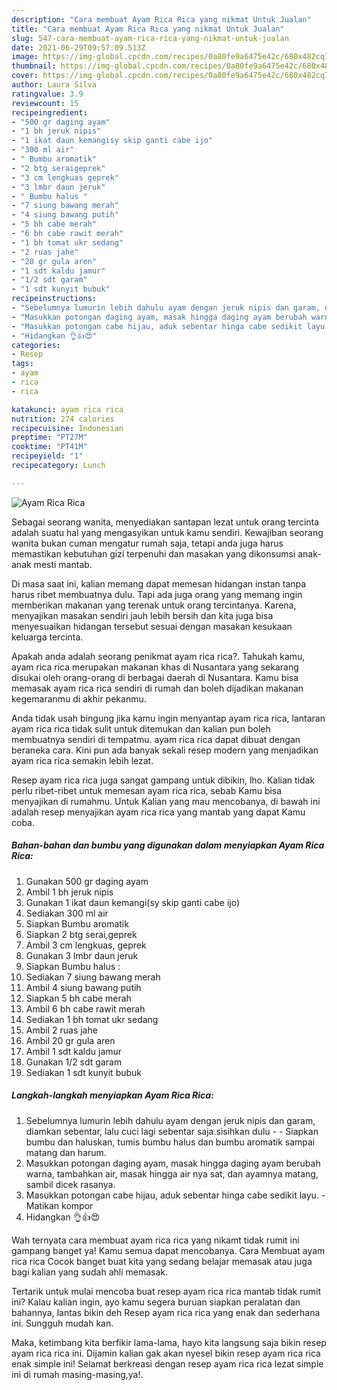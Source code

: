 ```yaml
---
description: "Cara membuat Ayam Rica Rica yang nikmat Untuk Jualan"
title: "Cara membuat Ayam Rica Rica yang nikmat Untuk Jualan"
slug: 547-cara-membuat-ayam-rica-rica-yang-nikmat-untuk-jualan
date: 2021-06-29T09:57:09.513Z
image: https://img-global.cpcdn.com/recipes/0a80fe9a6475e42c/680x482cq70/ayam-rica-rica-foto-resep-utama.jpg
thumbnail: https://img-global.cpcdn.com/recipes/0a80fe9a6475e42c/680x482cq70/ayam-rica-rica-foto-resep-utama.jpg
cover: https://img-global.cpcdn.com/recipes/0a80fe9a6475e42c/680x482cq70/ayam-rica-rica-foto-resep-utama.jpg
author: Laura Silva
ratingvalue: 3.9
reviewcount: 15
recipeingredient:
- "500 gr daging ayam"
- "1 bh jeruk nipis"
- "1 ikat daun kemangisy skip ganti cabe ijo"
- "300 ml air"
- " Bumbu aromatik"
- "2 btg seraigeprek"
- "3 cm lengkuas geprek"
- "3 lmbr daun jeruk"
- " Bumbu halus "
- "7 siung bawang merah"
- "4 siung bawang putih"
- "5 bh cabe merah"
- "6 bh cabe rawit merah"
- "1 bh tomat ukr sedang"
- "2 ruas jahe"
- "20 gr gula aren"
- "1 sdt kaldu jamur"
- "1/2 sdt garam"
- "1 sdt kunyit bubuk"
recipeinstructions:
- "Sebelumnya lumurin lebih dahulu ayam dengan jeruk nipis dan garam, diamkan sebentar, lalu cuci lagi sebentar saja.sisihkan dulu  Siapkan bumbu dan haluskan, tumis bumbu halus dan bumbu aromatik sampai matang dan harum."
- "Masukkan potongan daging ayam, masak hingga daging ayam berubah warna, tambahkan air, masak hingga air nya sat, dan ayamnya matang, sambil dicek rasanya."
- "Masukkan potongan cabe hijau, aduk sebentar hinga cabe sedikit layu.  Matikan kompor"
- "Hidangkan 👌👍😍"
categories:
- Resep
tags:
- ayam
- rica
- rica

katakunci: ayam rica rica 
nutrition: 274 calories
recipecuisine: Indonesian
preptime: "PT27M"
cooktime: "PT41M"
recipeyield: "1"
recipecategory: Lunch

---
```



![Ayam Rica Rica](https://img-global.cpcdn.com/recipes/0a80fe9a6475e42c/680x482cq70/ayam-rica-rica-foto-resep-utama.jpg)

Sebagai seorang wanita, menyediakan santapan lezat untuk orang tercinta adalah suatu hal yang mengasyikan untuk kamu sendiri. Kewajiban seorang  wanita bukan cuman mengatur rumah saja, tetapi anda juga harus memastikan kebutuhan gizi terpenuhi dan masakan yang dikonsumsi anak-anak mesti mantab.

Di masa  saat ini, kalian memang dapat memesan hidangan instan tanpa harus ribet membuatnya dulu. Tapi ada juga orang yang memang ingin memberikan makanan yang terenak untuk orang tercintanya. Karena, menyajikan masakan sendiri jauh lebih bersih dan kita juga bisa menyesuaikan hidangan tersebut sesuai dengan masakan kesukaan keluarga tercinta. 



Apakah anda adalah seorang penikmat ayam rica rica?. Tahukah kamu, ayam rica rica merupakan makanan khas di Nusantara yang sekarang disukai oleh orang-orang di berbagai daerah di Nusantara. Kamu bisa memasak ayam rica rica sendiri di rumah dan boleh dijadikan makanan kegemaranmu di akhir pekanmu.

Anda tidak usah bingung jika kamu ingin menyantap ayam rica rica, lantaran ayam rica rica tidak sulit untuk ditemukan dan kalian pun boleh membuatnya sendiri di tempatmu. ayam rica rica dapat dibuat dengan beraneka cara. Kini pun ada banyak sekali resep modern yang menjadikan ayam rica rica semakin lebih lezat.

Resep ayam rica rica juga sangat gampang untuk dibikin, lho. Kalian tidak perlu ribet-ribet untuk memesan ayam rica rica, sebab Kamu bisa menyajikan di rumahmu. Untuk Kalian yang mau mencobanya, di bawah ini adalah resep menyajikan ayam rica rica yang mantab yang dapat Kamu coba.

<!--inarticleads1-->

##### Bahan-bahan dan bumbu yang digunakan dalam menyiapkan Ayam Rica Rica:

1. Gunakan 500 gr daging ayam
1. Ambil 1 bh jeruk nipis
1. Gunakan 1 ikat daun kemangi(sy skip ganti cabe ijo)
1. Sediakan 300 ml air
1. Siapkan  Bumbu aromatik
1. Siapkan 2 btg serai,geprek
1. Ambil 3 cm lengkuas, geprek
1. Gunakan 3 lmbr daun jeruk
1. Siapkan  Bumbu halus :
1. Sediakan 7 siung bawang merah
1. Ambil 4 siung bawang putih
1. Siapkan 5 bh cabe merah
1. Ambil 6 bh cabe rawit merah
1. Sediakan 1 bh tomat ukr sedang
1. Ambil 2 ruas jahe
1. Ambil 20 gr gula aren
1. Ambil 1 sdt kaldu jamur
1. Gunakan 1/2 sdt garam
1. Sediakan 1 sdt kunyit bubuk




<!--inarticleads2-->

##### Langkah-langkah menyiapkan Ayam Rica Rica:

1. Sebelumnya lumurin lebih dahulu ayam dengan jeruk nipis dan garam, diamkan sebentar, lalu cuci lagi sebentar saja.sisihkan dulu -  - Siapkan bumbu dan haluskan, tumis bumbu halus dan bumbu aromatik sampai matang dan harum.
1. Masukkan potongan daging ayam, masak hingga daging ayam berubah warna, tambahkan air, masak hingga air nya sat, dan ayamnya matang, sambil dicek rasanya.
1. Masukkan potongan cabe hijau, aduk sebentar hinga cabe sedikit layu.  - Matikan kompor
1. Hidangkan 👌👍😍




Wah ternyata cara membuat ayam rica rica yang nikamt tidak rumit ini gampang banget ya! Kamu semua dapat mencobanya. Cara Membuat ayam rica rica Cocok banget buat kita yang sedang belajar memasak atau juga bagi kalian yang sudah ahli memasak.

Tertarik untuk mulai mencoba buat resep ayam rica rica mantab tidak rumit ini? Kalau kalian ingin, ayo kamu segera buruan siapkan peralatan dan bahannya, lantas bikin deh Resep ayam rica rica yang enak dan sederhana ini. Sungguh mudah kan. 

Maka, ketimbang kita berfikir lama-lama, hayo kita langsung saja bikin resep ayam rica rica ini. Dijamin kalian gak akan nyesel bikin resep ayam rica rica enak simple ini! Selamat berkreasi dengan resep ayam rica rica lezat simple ini di rumah masing-masing,ya!.

